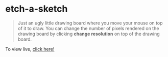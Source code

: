 # etch-a-sketch
> Just an ugly little drawing board where you move your mouse on top of it to draw. You can change the number of pixels rendered on the drawing board by clicking **change resolution** on top of the drawing board.

To view live, [click here!](https://stankur.github.io/etch-a-sketch/)

